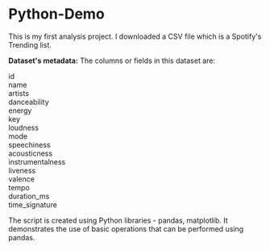 # Python-Demo

This is my first analysis project. I downloaded a CSV file which is a Spotify's Trending list.

<b>Dataset's metadata:</b>
The columns or fields in this dataset are:

id                
name             
artists          
danceability     
energy           
key               
loudness         
mode             
speechiness      
acousticness      
instrumentalness  
liveness          
valence           
tempo             
duration_ms       
time_signature  

The script is created using Python libraries - pandas, matplotlib. It demonstrates the use of basic operations that can be performed using pandas.
